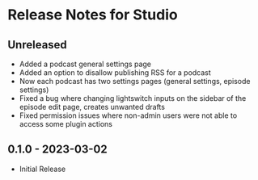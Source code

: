 # Release Notes for Studio

## Unreleased

- Added a podcast general settings page
- Added an option to disallow publishing RSS for a podcast
- Now each podcast has two settings pages (general settings, episode settings)
- Fixed a bug where changing lightswitch inputs on the sidebar of the episode edit page, creates unwanted drafts
- Fixed permission issues where non-admin users were not able to access some plugin actions

## 0.1.0 - 2023-03-02

- Initial Release